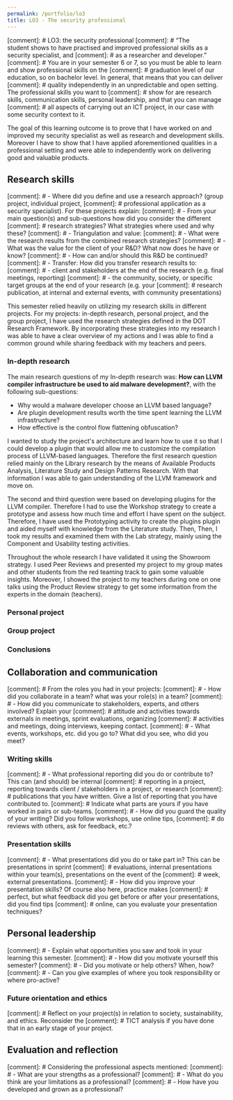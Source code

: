 ```yaml
---
permalink: /portfolio/lo3
title: LO3 - The security professional
---
```


[comment]: # LO3: the security professional
[comment]: # “The student shows to have practised and improved professional skills as a security specialist, and
[comment]: # as a researcher and developer.”
[comment]: # You are in your semester 6 or 7, so you must be able to learn and show professional skills on the
[comment]: # graduation level of our education, so on bachelor level. In general, that means that you can deliver
[comment]: # quality independently in an unpredictable and open setting. The professional skills you want to
[comment]: # show for are research skills, communication skills, personal leadership, and that you can manage
[comment]: # all aspects of carrying out an ICT project, in our case with some security context to it.

The goal of this learning outcome is to prove that I have worked on and improved my security specialist as well as
research and development skills. Moreover I have to show that I have applied aforementioned qualities in a professional
setting and were able to independently work on delivering good and valuable products.

## Research skills

[comment]: # - Where did you define and use a research approach? (group project, individual project,
[comment]: # professional application as a security specialist). For these projects explain:
[comment]: # - From your main question(s) and sub-questions how did you consider the different
[comment]: # research strategies? What strategies where used and why these?
[comment]: # - Triangulation and value:
[comment]: # - What were the research results from the combined research strategies?
[comment]: # - What was the value for the client of your R&D? What now does he have or know?
[comment]: # - How can and/or should this R&D be continued?
[comment]: # - Transfer: How did you transfer research results to:
[comment]: # - client and stakeholders at the end of the research (e.g. final meetings, reporting)
[comment]: # - the community, society, or specific target groups at the end of your research (e.g. your
[comment]: # research publication, at internal and external events, with community presentations)

This semester relied heavily on utilizing my research skills in different projects. For my projects: in-depth research,
personal project, and the group project, I have used the research strategies defined in the DOT Research Framework.
By incorporating these strategies into my research I was able to have a clear overview of my actions and I was able
to find a common ground while sharing feedback with my teachers and peers.

### In-depth research

The main research questions of my In-depth research was:
**How can LLVM compiler infrastructure be used to aid malware development?**, with the following sub-questions:

- Why would a malware developer choose an LLVM based language?
- Are plugin development results worth the time spent learning the LLVM infrastructure?
- How effective is the control flow flattening obfuscation?

I wanted to study the project's architecture and learn how to use it so that I could develop a plugin that would allow
me to customize the compilation process of LLVM-based languages. Therefore the first research question relied mainly
on the Library research by the means of Available Products Analysis, Literature Study and Design Patterns Research. With
that information I was able to gain understanding of the LLVM framework and move on.

The second and third question were based on developing plugins for the LLVM compiler. Therefore I had to use the Workshop
strategy to create a prototype and assess how much time and effort I have spent on the subject. Therefore, I have used
the Prototyping activity to create the plugins plugin and aided myself with knowledge from the Literature study. Then,
Then, I took my results and examined them with the Lab strategy, mainly using the Component and Usability testing
activities.

Throughout the whole research I have validated it using the Showroom strategy. I used Peer Reviews and presented my
project to my group mates and other students from the red teaming track to gain some valuable insights. Moreover, I
showed the project to my teachers during one on one talks using the Product Review strategy to get some information
from the experts in the domain (teachers).

### Personal project

### Group project

### Conclusions

## Collaboration and communication

[comment]: # From the roles you had in your projects:
[comment]: # - How did you collaborate in a team? what was your role(s) in a team?
[comment]: # - How did you communicate to stakeholders, experts, and others involved? Explain your
[comment]: # attitude and activities towards externals in meetings, sprint evaluations, organizing
[comment]: # activities and meetings, doing interviews, keeping contact.
[comment]: # - What events, workshops, etc. did you go to? What did you see, who did you meet?

### Writing skills

[comment]: # - What professional reporting did you do or contribute to? This can (and should) be internal
[comment]: # reporting in a project, reporting towards client / stakeholders in a project, or research
[comment]: # publications that you have written. Give a list of reporting that you have contributed to.
[comment]: # Indicate what parts are yours if you have worked in pairs or sub-teams.
[comment]: # - How did you guard the quality of your writing? Did you follow workshops, use online tips,
[comment]: # do reviews with others, ask for feedback, etc.?

### Presentation skills

[comment]: # - What presentations did you do or take part in? This can be presentations in sprint
[comment]: # evaluations, internal presentations within your team(s), presentations on the event of the
[comment]: # week, external presentations.
[comment]: # - How did you improve your presentation skills? Of course also here, practice makes
[comment]: # perfect, but what feedback did you get before or after your presentations, did you find tips
[comment]: # online, can you evaluate your presentation techniques?

## Personal leadership

[comment]: # - Explain what opportunities you saw and took in your learning this semester.
[comment]: # - How did you motivate yourself this semester?
[comment]: # - Did you motivate or help others? When, how?
[comment]: # - Can you give examples of where you took responsibility or where pro-active?

### Future orientation and ethics

[comment]: # Reflect on your project(s) in relation to society, sustainability, and ethics. Reconsider the
[comment]: # TICT analysis if you have done that in an early stage of your project.

## Evaluation and reflection

[comment]: # Considering the professional aspects mentioned:
[comment]: # - What are your strengths as a professional?
[comment]: # - What do you think are your limitations as a professional?
[comment]: # - How have you developed and grown as a professional?
